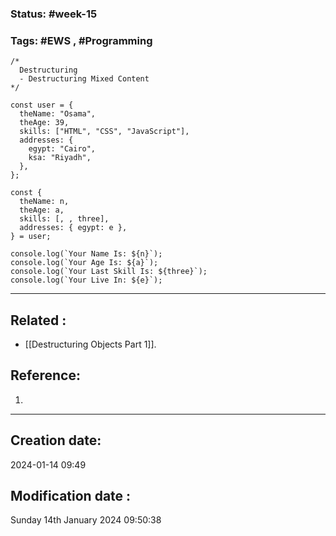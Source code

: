 
### Status: #week-15

### Tags: #EWS  , #Programming 



```JS
/*
  Destructuring
  - Destructuring Mixed Content
*/

const user = {
  theName: "Osama",
  theAge: 39,
  skills: ["HTML", "CSS", "JavaScript"],
  addresses: {
    egypt: "Cairo",
    ksa: "Riyadh",
  },
};

const {
  theName: n,
  theAge: a,
  skills: [, , three],
  addresses: { egypt: e },
} = user;

console.log(`Your Name Is: ${n}`);
console.log(`Your Age Is: ${a}`);
console.log(`Your Last Skill Is: ${three}`);
console.log(`Your Live In: ${e}`);
````



______________________________________________________________________


## Related : 

- [[Destructuring Objects Part 1]].

## Reference: 

1.  


---

  ## Creation date: 
  
  2024-01-14 09:49 
  
  
   ## Modification date :
   
   Sunday 14th January 2024 09:50:38